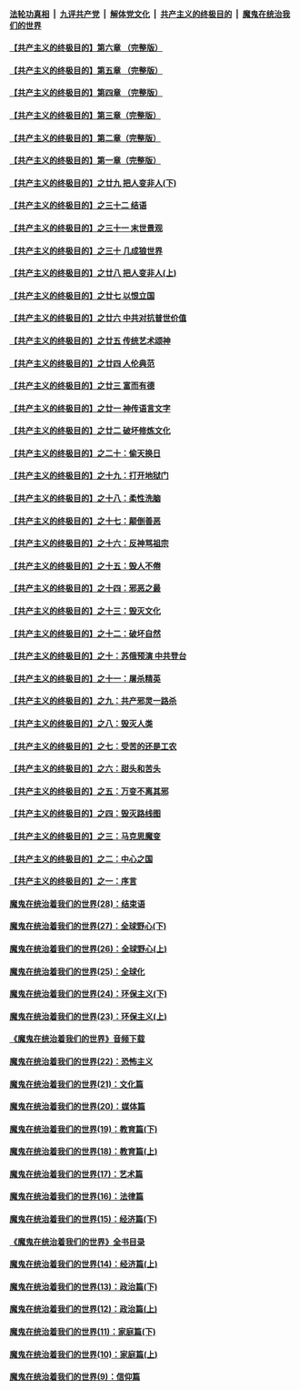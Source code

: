 ####  [法轮功真相](../../../../basic/blob/master/README.md?t=04221401) &nbsp;|&nbsp; [九评共产党](../../../../9ping.md/blob/master/README.md?t=04221401) &nbsp;|&nbsp; [解体党文化](../../../../jtdwh.md/blob/master/README.md?t=04221401)  &nbsp;|&nbsp; [共产主义的终极目的](../../../../gczydzjmd.md/blob/master/README.md?t=04221401) &nbsp;|&nbsp; [魔鬼在统治我们的世界](../../../../mgztzwmdsj.md/blob/master/README.md?t=04221401) 

#### [【共产主义的终极目的】第六章 （完整版）](../pages/nsc422/n11428913.md?t=04221401) 

#### [【共产主义的终极目的】第五章 （完整版）](../pages/nsc422/n11428912.md?t=04221401) 

#### [【共产主义的终极目的】第四章 （完整版）](../pages/nsc422/n11428907.md?t=04221401) 

#### [【共产主义的终极目的】第三章（完整版）](../pages/nsc422/n11428848.md?t=04221401) 

#### [【共产主义的终极目的】第二章（完整版）](../pages/nsc422/n11428831.md?t=04221401) 

#### [【共产主义的终极目的】第一章（完整版）](../pages/nsc422/n11417651.md?t=04221401) 

#### [【共产主义的终极目的】之廿九 把人变非人(下)](../pages/nsc422/n11344140.md?t=04221401) 

#### [【共产主义的终极目的】之三十二 结语](../pages/nsc422/n11360535.md?t=04221401) 

#### [【共产主义的终极目的】之三十一 末世景观](../pages/nsc422/n11351129.md?t=04221401) 

#### [【共产主义的终极目的】之三十 几成狼世界](../pages/nsc422/n11348280.md?t=04221401) 

#### [【共产主义的终极目的】之廿八 把人变非人(上)](../pages/nsc422/n11340492.md?t=04221401) 

#### [【共产主义的终极目的】之廿七 以恨立国](../pages/nsc422/n11336944.md?t=04221401) 

#### [【共产主义的终极目的】之廿六 中共对抗普世价值](../pages/nsc422/n11324785.md?t=04221401) 

#### [【共产主义的终极目的】之廿五 传统艺术颂神](../pages/nsc422/n11296396.md?t=04221401) 

#### [【共产主义的终极目的】之廿四 人伦典范](../pages/nsc422/n11296397.md?t=04221401) 

#### [【共产主义的终极目的】之廿三 富而有德](../pages/nsc422/n11283598.md?t=04221401) 

#### [【共产主义的终极目的】之廿一 神传语言文字](../pages/nsc422/n11263265.md?t=04221401) 

#### [【共产主义的终极目的】之廿二 破坏修炼文化](../pages/nsc422/n11245728.md?t=04221401) 

#### [【共产主义的终极目的】之二十：偷天换日](../pages/nsc422/n11238846.md?t=04221401) 

#### [【共产主义的终极目的】之十九：打开地狱门](../pages/nsc422/n11206376.md?t=04221401) 

#### [【共产主义的终极目的】之十八：柔性洗脑](../pages/nsc422/n11199994.md?t=04221401) 

#### [【共产主义的终极目的】之十七：颠倒善恶](../pages/nsc422/n11179782.md?t=04221401) 

#### [【共产主义的终极目的】之十六：反神骂祖宗](../pages/nsc422/n11166798.md?t=04221401) 

#### [【共产主义的终极目的】之十五：毁人不倦](../pages/nsc422/n11166792.md?t=04221401) 

#### [【共产主义的终极目的】之十四：邪恶之最](../pages/nsc422/n11150249.md?t=04221401) 

#### [【共产主义的终极目的】之十三：毁灭文化](../pages/nsc422/n11135227.md?t=04221401) 

#### [【共产主义的终极目的】之十二：破坏自然](../pages/nsc422/n11135214.md?t=04221401) 

#### [【共产主义的终极目的】之十：苏俄预演 中共登台](../pages/nsc422/n11118424.md?t=04221401) 

#### [【共产主义的终极目的】之十一：屠杀精英](../pages/nsc422/n11118442.md?t=04221401) 

#### [【共产主义的终极目的】之九：共产邪灵一路杀](../pages/nsc422/n11114139.md?t=04221401) 

#### [【共产主义的终极目的】之八：毁灭人类](../pages/nsc422/n11108503.md?t=04221401) 

#### [【共产主义的终极目的】之七：受苦的还是工农](../pages/nsc422/n11101809.md?t=04221401) 

#### [【共产主义的终极目的】之六：甜头和苦头](../pages/nsc422/n11096971.md?t=04221401) 

#### [【共产主义的终极目的】之五：万变不离其邪](../pages/nsc422/n11091285.md?t=04221401) 

#### [【共产主义的终极目的】之四：毁灭路线图](../pages/nsc422/n11086284.md?t=04221401) 

#### [【共产主义的终极目的】之三：马克思魔变](../pages/nsc422/n11061941.md?t=04221401) 

#### [【共产主义的终极目的】之二：中心之国](../pages/nsc422/n11047728.md?t=04221401) 

#### [【共产主义的终极目的】之一：序言](../pages/nsc422/n11086077.md?t=04221401) 

#### [魔鬼在统治着我们的世界(28)：结束语](../pages/nsc422/n10936246.md?t=04221401) 

#### [魔鬼在统治着我们的世界(27)：全球野心(下)](../pages/nsc422/n10928319.md?t=04221401) 

#### [魔鬼在统治着我们的世界(26)：全球野心(上)](../pages/nsc422/n10900318.md?t=04221401) 

#### [魔鬼在统治着我们的世界(25)：全球化](../pages/nsc422/n10788205.md?t=04221401) 

#### [魔鬼在统治着我们的世界(24)：环保主义(下)](../pages/nsc422/n10695307.md?t=04221401) 

#### [魔鬼在统治着我们的世界(23)：环保主义(上)](../pages/nsc422/n10688613.md?t=04221401) 

#### [《魔鬼在统治着我们的世界》音频下载](../pages/nsc422/n10635553.md?t=04221401) 

#### [魔鬼在统治着我们的世界(22)：恐怖主义](../pages/nsc422/n10614727.md?t=04221401) 

#### [魔鬼在统治着我们的世界(21)：文化篇](../pages/nsc422/n10597706.md?t=04221401) 

#### [魔鬼在统治着我们的世界(20)：媒体篇](../pages/nsc422/n10586579.md?t=04221401) 

#### [魔鬼在统治着我们的世界(19)：教育篇(下)](../pages/nsc422/n10564808.md?t=04221401) 

#### [魔鬼在统治着我们的世界(18)：教育篇(上)](../pages/nsc422/n10526970.md?t=04221401) 

#### [魔鬼在统治着我们的世界(17)：艺术篇](../pages/nsc422/n10499093.md?t=04221401) 

#### [魔鬼在统治着我们的世界(16)：法律篇](../pages/nsc422/n10485969.md?t=04221401) 

#### [魔鬼在统治着我们的世界(15)：经济篇(下)](../pages/nsc422/n10469975.md?t=04221401) 

#### [《魔鬼在统治着我们的世界》全书目录](../pages/nsc422/n10464261.md?t=04221401) 

#### [魔鬼在统治着我们的世界(14)：经济篇(上)](../pages/nsc422/n10457370.md?t=04221401) 

#### [魔鬼在统治着我们的世界(13)：政治篇(下)](../pages/nsc422/n10448270.md?t=04221401) 

#### [魔鬼在统治着我们的世界(12)：政治篇(上)](../pages/nsc422/n10444576.md?t=04221401) 

#### [魔鬼在统治着我们的世界(11)：家庭篇(下)](../pages/nsc422/n10440961.md?t=04221401) 

#### [魔鬼在统治着我们的世界(10)：家庭篇(上)](../pages/nsc422/n10435448.md?t=04221401) 

#### [魔鬼在统治着我们的世界(9)：信仰篇](../pages/nsc422/n10432159.md?t=04221401) 

